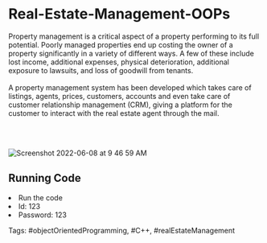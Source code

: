 # Real-Estate-Management-OOPs

Property management is a critical aspect of a property performing to its full potential. Poorly managed properties end up costing the owner of a property significantly in a variety of different ways. A few of these include lost income, additional expenses, physical deterioration, additional exposure to lawsuits, and loss of goodwill from tenants. 
<br><br>
A property management system has been developed which takes care of listings, agents, prices, customers, accounts and even take care of customer relationship management (CRM), giving a platform for the customer to interact with the real estate agent through the mail. 

<br><br>

![Screenshot 2022-06-08 at 9 46 59 AM](https://user-images.githubusercontent.com/91361896/172530488-04b6511d-bd15-4e0d-93f3-cabadeaa0e56.png)


<h2>Running Code</h2>
<li>Run the code</li>
<li>Id: 123</li>
<li>Password: 123</li>

Tags: #objectOrientedProgramming, #C++, #realEstateManagement
